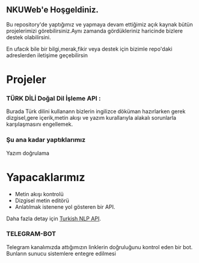 ## NKUWeb'e Hoşgeldiniz.

Bu repository'de yaptığımız ve yapmaya devam ettiğimiz açık kaynak bütün projelerimizi görebilirsiniz.Aynı zamanda gördükleriniz haricinde bizlere destek olabilirsini.

En ufacık bile bir bilgi,merak,fikir veya destek için bizimle repo'daki adreslerden iletişime geçebilirsin

# Projeler
### TÜRK DİLİ Doğal Dil İşleme API :
Burada Türk dilini kullanann bizlerin ingilizce döküman hazırlarken gerek dizgisel,gere içerik,metin akışı ve yazım kurallarıyla alakalı sorunlarla karşılaşmasını engellemek.

### Şu ana kadar yaptıklarımız
Yazım doğrulama

# Yapacaklarımız
* Metin akışı kontrolü
* Dizgisel metin editörü
* Anlatılmak istenene yol gösteren bir API.


Daha fazla detay için [Turkish NLP API](https://github.com/nkudatascience/Turkish-Language-NLP-API).


### TELEGRAM-BOT
Telegram kanalımızda attığımızın linklerin doğruluğunu kontrol eden bir bot.
Bunların sunucu sistemlere entegre edilmesi
